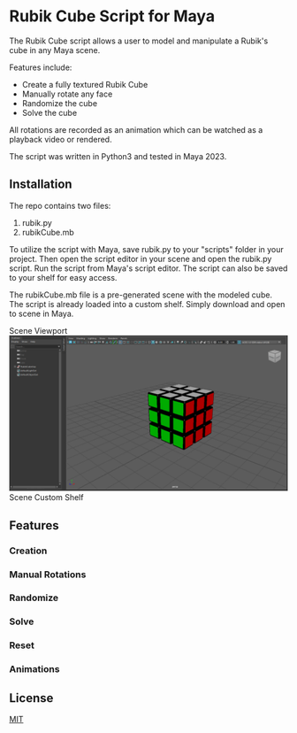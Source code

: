 # Rubik Cube Script for Maya

The Rubik Cube script allows a user to model and manipulate a Rubik's cube in any Maya scene. 

Features include:
* Create a fully textured Rubik Cube
* Manually rotate any face
* Randomize the cube
* Solve the cube

All rotations are recorded as an animation which can be watched as a playback video or rendered.

The script was written in Python3 and tested in Maya 2023.

## Installation

The repo contains two files:
1. rubik.py
2. rubikCube.mb

To utilize the script with Maya, save rubik.py to your "scripts" folder in your project. Then open the script editor in your scene and open the rubik.py script. Run the script from Maya's script editor. The script can also be saved to your shelf for easy access.

The rubikCube.mb file is a pre-generated scene with the modeled cube. The script is already loaded into a custom shelf. Simply download and open to scene in Maya. 

Scene Viewport
![Scene Viewport](img/preview.png "rubikCube.mb scene ciewport")
Scene Custom Shelf

## Features
### Creation
### Manual Rotations
### Randomize
### Solve
### Reset
### Animations

## License

[MIT](https://choosealicense.com/licenses/mit/)